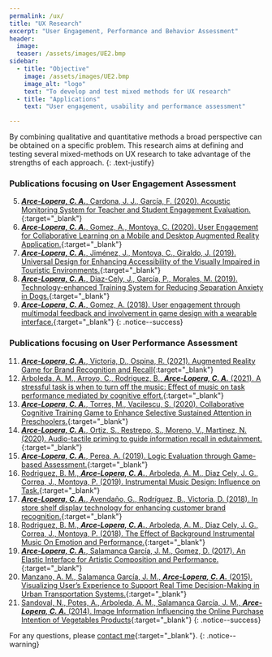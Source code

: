 ```yaml
---
permalink: /ux/
title: "UX Research"
excerpt: "User Engagement, Performance and Behavior Assessment"
header:
  image: 
  teaser: /assets/images/UE2.bmp
sidebar:
  - title: "Objective"
    image: /assets/images/UE2.bmp
    image_alt: "logo"
    text: "To develop and test mixed methods for UX research"
  - title: "Applications"
    text: "User engagement, usability and performance assessment"

---
```

By combining qualitative and quantitative methods a broad perspective can be obtained on a specific problem.
This research aims at defining and testing several mixed-methods on UX research to take advantage of the 
strengths of each approach.
{: .text-justify}

### Publications focusing on User Engagement Assessment
5. [***Arce-Lopera, C. A.***, Cardona, J. J., García, F. (2020). Acoustic Monitoring System for Teacher and Student Engagement Evaluation.](https://doi.org/10.23919/CISTI49556.2020.9140442){:target="_blank"}
4. [***Arce-Lopera, C. A.***, Gomez, A., Montoya, C. (2020). User Engagement for Collaborative Learning on a Mobile and Desktop Augmented Reality Application.](https://doi.org/10.1109/ICVRV47840.2019.00045){:target="_blank"}
3. [***Arce-Lopera, C. A.***, Jiménez, J., Montoya, C., Giraldo, J. (2019). Universal Design for Enhancing Accessibility of the Visually Impaired in Touristic Environments.](https://doi.org/10.1007/978-3-030-20227-9_48){:target="_blank"}
2.  [***Arce-Lopera, C. A.***, Diaz-Cely, J., García, P., Morales, M. (2019). Technology-enhanced Training System for Reducing Separation Anxiety in Dogs.](https://doi.org/10.1007/978-3-030-23525-3_58){:target="_blank"}
1.  [***Arce-Lopera, C. A.***, Gomez, A. (2018). User engagement through multimodal feedback and involvement in game design with a wearable interface.](https://link.springer.com/chapter/10.1007/978-3-319-94619-1_41){:target="_blank"}
{: .notice--success}

### Publications focusing on User Performance Assessment
11. [***Arce-Lopera, C. A.***, Victoria, D., Ospina, R. (2021). Augmented Reality Game for Brand Recognition and Recall](https://doi.org/10.1145/3411763.3451792){:target="_blank"}
10.	[Arboleda, A. M., Arroyo, C., Rodriguez, B., ***Arce-Lopera, C. A.*** (2021). A stressful task is when to turn off the music: Effect of music on task performance mediated by cognitive effort.](https://doi.org/10.1177/0305735621996027){:target="_blank"}
9. [***Arce-Lopera, C. A.***, Torres, M., Vacilescu, S. (2020). Collaborative Cognitive Training Game to Enhance Selective Sustained Attention in Preschoolers.](https://link.springer.com/chapter/10.1007%2F978-3-030-50896-8_34){:target="_blank"}
8. [***Arce-Lopera, C. A.***, Ortiz, S., Restrepo, S., Moreno, V., Martinez, N. (2020). Audio-tactile priming to guide information recall in edutainment.](https://ieeexplore.ieee.org/document/9212866){:target="_blank"}
7.  [***Arce-Lopera, C. A.***, Perea, A. (2019). Logic Evaluation through Game-based Assessment.](https://link.springer.com/chapter/10.1007/978-3-030-20476-1_25){:target="_blank"}
6.  [Rodriguez, B. M., ***Arce-Lopera, C. A.***, Arboleda, A. M., Diaz Cely, J. G., Correa, J., Montoya, P. (2019). Instrumental Music Design: Influence on Task.](https://doi.org/10.4018/978-1-5225-9069-9.ch015){:target="_blank"}
5.  [***Arce-Lopera, C. A.***, Avendaño, G., Rodríguez, B., Victoria, D. (2018). In store shelf display technology for enhancing customer brand recognition.](https://dl.acm.org/doi/10.1145/3292147.3292186){:target="_blank"}
4.  [Rodriguez, B. M., ***Arce-Lopera, C. A.***, Arboleda, A. M., Diaz Cely, J. G., Correa, J., Montoya, P. (2018). The Effect of Background Instrumental Music On Emotion and Performance.](http://www.iadisportal.org/digital-library/the-effect-of-background-instrumental-music-on-emotion-and-performance){:target="_blank"}
3.  [***Arce-Lopera, C. A.***, Salamanca García, J. M., Gomez, D. (2017). An Elastic Interface for Artistic Composition and Performance.](https://link.springer.com/chapter/10.1007/978-3-319-60582-1_25){:target="_blank"}
2.  [Manzano, A. M., Salamanca García, J. M., ***Arce-Lopera, C. A.*** (2015). Visualizing User’s Experience to Support Real Time Decision-Making in Urban Transportation Systems.](https://vimeo.com/136255023){:target="_blank"}
1.  [Sandoval, N., Potes, A., Arboleda, A. M., Salamanca García, J. M., ***Arce-Lopera, C. A.*** (2014). Image Information Influencing the Online Purchase Intention of Vegetables Products](https://doi.org/10.18046/syt.v12i28.1750){:target="_blank"}
{: .notice--success}

For any questions, please [contact me](https://forms.gle/63NYpG1siX6E4KGj8){:target="_blank"}.
{: .notice--warning}